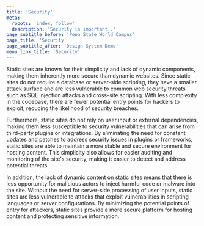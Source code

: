 ```yaml
---
title: 'Security'
meta:
  robots: 'index, follow'
  description: 'Security is important..'
page_subtitle_before: 'Penn State World Campus'
page_title: 'Security'
page_subtitle_after: 'Design System Demo'
menu_link_title: 'Security'
---
```


Static sites are known for their simplicity and lack of dynamic components, making them inherently more secure than dynamic websites. Since static sites do not require a database or server-side scripting, they have a smaller attack surface and are less vulnerable to common web security threats such as SQL injection attacks and cross-site scripting. With less complexity in the codebase, there are fewer potential entry points for hackers to exploit, reducing the likelihood of security breaches.

Furthermore, static sites do not rely on user input or external dependencies, making them less susceptible to security vulnerabilities that can arise from third-party plugins or integrations. By eliminating the need for constant updates and patches to address security issues in plugins or frameworks, static sites are able to maintain a more stable and secure environment for hosting content. This simplicity also allows for easier auditing and monitoring of the site's security, making it easier to detect and address potential threats.

In addition, the lack of dynamic content on static sites means that there is less opportunity for malicious actors to inject harmful code or malware into the site. Without the need for server-side processing of user inputs, static sites are less vulnerable to attacks that exploit vulnerabilities in scripting languages or server configurations. By minimizing the potential points of entry for attackers, static sites provide a more secure platform for hosting content and protecting sensitive information.
